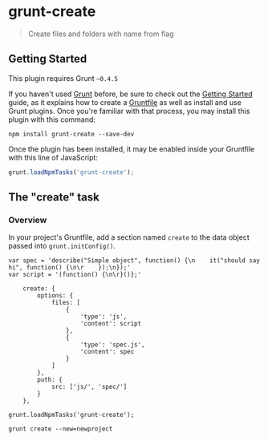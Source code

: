 # grunt-create

> Create files and folders with name from flag

## Getting Started
This plugin requires Grunt `~0.4.5`

If you haven't used [Grunt](http://gruntjs.com/) before, be sure to check out the [Getting Started](http://gruntjs.com/getting-started) guide, as it explains how to create a [Gruntfile](http://gruntjs.com/sample-gruntfile) as well as install and use Grunt plugins. Once you're familiar with that process, you may install this plugin with this command:

```shell
npm install grunt-create --save-dev
```

Once the plugin has been installed, it may be enabled inside your Gruntfile with this line of JavaScript:

```js
grunt.loadNpmTasks('grunt-create');
```

## The "create" task

### Overview
In your project's Gruntfile, add a section named `create` to the data object passed into `grunt.initConfig()`.

	var spec = 'describe("Simple object", function() {\n    it("should say hi", function() {\n\r    });\n});'
	var script = '(function() {\n\r}()};'
	
 		create: {
			options: {
				files: [
					{
						'type': 'js',
						'content': script
					},
					{
						'type': 'spec.js',
						'content': spec
					}
				]
			},
			puth: {
				src: ['js/', 'spec/']
			}
		},
		
	grunt.loadNpmTasks('grunt-create');
	
	grunt create --new=newproject
